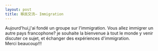 ```yaml
---
layout: post
title: 移民交流— Immigration
---
```


<p>Aujourd&#39;hui,j&#39;ai fondé un groupe sur l&#39;immigration. Vous allez immigrer un autre pays francophone? je souhaite la bienvenue à tout le monde y venir discuter ce sujet, et échanger des expériences d&#39;immigration.<br />Merci beaucoup!!!</p>
